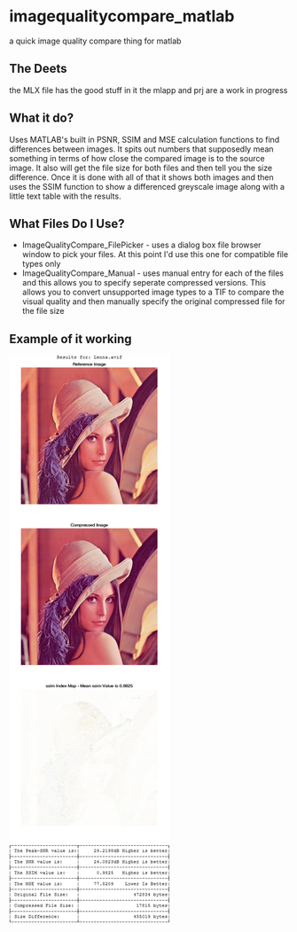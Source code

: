 # imagequalitycompare_matlab

a quick image quality compare thing for matlab

## The Deets

the MLX file has the good stuff in it
the mlapp and prj are a work in progress

## What it do?

Uses MATLAB's built in PSNR, SSIM and MSE calculation functions to find differences between images. It spits out numbers that supposedly mean something in terms of how close the compared image is to the source image. It also will get the file size for both files and then tell you the size difference. Once it is done with all of that it shows both images and then uses the SSIM function to show a differenced greyscale image along with a little text table with the results.

## What Files Do I Use?

* ImageQualityCompare_FilePicker - uses a dialog box file browser window to pick your files. At this point I'd use this one for compatible file types only
* ImageQualityCompare_Manual - uses manual entry for each of the files and this allows you to specify seperate compressed versions. This allows you to convert unsupported image types to a TIF to compare the visual quality and then manually specify the original compressed file for the file size

## Example of it working

![](https://raw.githubusercontent.com/navjack/imagequalitycompare_matlab/master/Preview.jpg)

